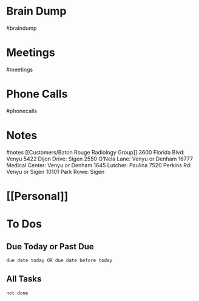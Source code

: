 # Brain Dump
#braindump 

# Meetings
#meetings 
# Phone Calls
#phonecalls 
# Notes
#notes
[[Customers/Baton Rouge Radiology Group]]
3600 Florida Blvd: Venyu
5422 Dijon Drive: Sigen
2550 O’Nela Lane: Venyu or Denham
16777 Medical Center: Venyu or Denham
1645 Lutcher: Paulina
7520 Perkins Rd: Venyu or Sigen
10101 Park Rowe: Sigen

# [[Personal]]

# To Dos
## Due Today or Past Due
```tasks
due date today OR due date before today
```

## All Tasks
```tasks
not done
```